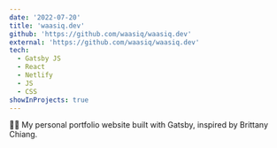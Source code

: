 ```yaml
---
date: '2022-07-20'
title: 'waasiq.dev'
github: 'https://github.com/waasiq/waasiq.dev'
external: 'https://github.com/waasiq/waasiq.dev'
tech:
  - Gatsby JS
  - React
  - Netlify
  - JS
  - CSS
showInProjects: true
---
```


👨‍💻 My personal portfolio website built with Gatsby, inspired by Brittany Chiang.
